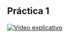 ## Práctica 1

[![Vídeo explicativo](https://img.youtube.com/vi/qIBqAPHbQl4/0.jpg)](https://www.youtube.com/watch?v=qIBqAPHbQl4)
